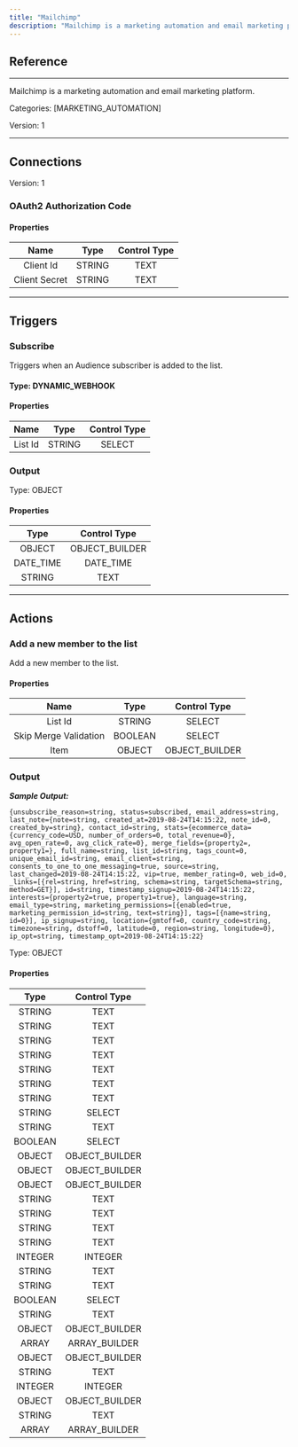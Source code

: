```yaml
---
title: "Mailchimp"
description: "Mailchimp is a marketing automation and email marketing platform."
---
```

## Reference
<hr />

Mailchimp is a marketing automation and email marketing platform.


Categories: [MARKETING_AUTOMATION]


Version: 1

<hr />



## Connections

Version: 1


### OAuth2 Authorization Code

#### Properties

|      Name      |     Type     |     Control Type     |
|:--------------:|:------------:|:--------------------:|
| Client Id | STRING | TEXT  |
| Client Secret | STRING | TEXT  |





<hr />



## Triggers


### Subscribe
Triggers when an Audience subscriber is added to the list.

#### Type: DYNAMIC_WEBHOOK
#### Properties

|      Name      |     Type     |     Control Type     |
|:--------------:|:------------:|:--------------------:|
| List Id | STRING | SELECT  |


### Output



Type: OBJECT

#### Properties

|     Type     |     Control Type     |
|:------------:|:--------------------:|
| OBJECT | OBJECT_BUILDER  |
| DATE_TIME | DATE_TIME  |
| STRING | TEXT  |






<hr />



## Actions


### Add a new member to the list
Add a new member to the list.

#### Properties

|      Name      |     Type     |     Control Type     |
|:--------------:|:------------:|:--------------------:|
| List Id | STRING | SELECT  |
| Skip Merge Validation | BOOLEAN | SELECT  |
| Item | OBJECT | OBJECT_BUILDER  |


### Output


___Sample Output:___

```{unsubscribe_reason=string, status=subscribed, email_address=string, last_note={note=string, created_at=2019-08-24T14:15:22, note_id=0, created_by=string}, contact_id=string, stats={ecommerce_data={currency_code=USD, number_of_orders=0, total_revenue=0}, avg_open_rate=0, avg_click_rate=0}, merge_fields={property2=, property1=}, full_name=string, list_id=string, tags_count=0, unique_email_id=string, email_client=string, consents_to_one_to_one_messaging=true, source=string, last_changed=2019-08-24T14:15:22, vip=true, member_rating=0, web_id=0, _links=[{rel=string, href=string, schema=string, targetSchema=string, method=GET}], id=string, timestamp_signup=2019-08-24T14:15:22, interests={property2=true, property1=true}, language=string, email_type=string, marketing_permissions=[{enabled=true, marketing_permission_id=string, text=string}], tags=[{name=string, id=0}], ip_signup=string, location={gmtoff=0, country_code=string, timezone=string, dstoff=0, latitude=0, region=string, longitude=0}, ip_opt=string, timestamp_opt=2019-08-24T14:15:22}```



Type: OBJECT

#### Properties

|     Type     |     Control Type     |
|:------------:|:--------------------:|
| STRING | TEXT  |
| STRING | TEXT  |
| STRING | TEXT  |
| STRING | TEXT  |
| STRING | TEXT  |
| STRING | TEXT  |
| STRING | TEXT  |
| STRING | SELECT  |
| STRING | TEXT  |
| BOOLEAN | SELECT  |
| OBJECT | OBJECT_BUILDER  |
| OBJECT | OBJECT_BUILDER  |
| OBJECT | OBJECT_BUILDER  |
| STRING | TEXT  |
| STRING | TEXT  |
| STRING | TEXT  |
| STRING | TEXT  |
| INTEGER | INTEGER  |
| STRING | TEXT  |
| STRING | TEXT  |
| BOOLEAN | SELECT  |
| STRING | TEXT  |
| OBJECT | OBJECT_BUILDER  |
| ARRAY | ARRAY_BUILDER  |
| OBJECT | OBJECT_BUILDER  |
| STRING | TEXT  |
| INTEGER | INTEGER  |
| OBJECT | OBJECT_BUILDER  |
| STRING | TEXT  |
| ARRAY | ARRAY_BUILDER  |





